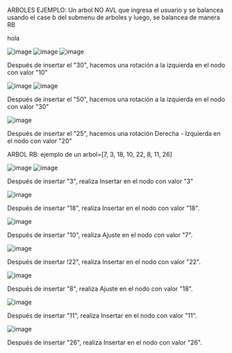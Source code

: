 ARBOLES EJEMPLO: Un arbol NO AVL que ingresa el usuario y se balancea usando el case b del submenu de arboles y luego, se balancea de manera RB

hola


![image](https://github.com/SantiagoGR06/proyectofinalestructura/assets/159094418/0a4bfc88-d263-4fb4-b5dc-eb2667359450)
![image](https://github.com/SantiagoGR06/proyectofinalestructura/assets/159094418/e96a4637-129a-4a80-8298-9b7e0bf8aeab)
![image](https://github.com/SantiagoGR06/proyectofinalestructura/assets/159094418/7a67e24b-ac7b-4d3e-aff2-3ea9a9831388)


Después de insertar el "30", hacemos una rotación a la izquierda en el nodo con valor "10"

![image](https://github.com/SantiagoGR06/proyectofinalestructura/assets/159094418/e3c26c07-1bbc-4f45-980d-1c17cf19934f)
![image](https://github.com/SantiagoGR06/proyectofinalestructura/assets/159094418/8f38199d-fc46-4ca8-98b0-acd6f34dcd99)

Después de insertar el "50", hacemos una rotación a la izquierda en el nodo con valor "30"

![image](https://github.com/SantiagoGR06/proyectofinalestructura/assets/159094418/05af9dbb-a07e-4760-845f-f42f2d33c576)

Después de insertar el "25", hacemos una rotación Derecha - Izquierda en el nodo con valor "20"


ARBOL RB: ejemplo de un arbol=[7, 3, 18, 10, 22, 8, 11, 26]

![image](https://github.com/SantiagoGR06/proyectofinalestructura/assets/159094418/1c81f951-8764-4adc-a283-5b24f76827c5)
![image](https://github.com/SantiagoGR06/proyectofinalestructura/assets/159094418/8b57ebb1-8f37-41ac-8300-a73db19f26a9)

Después de insertar "3", realiza Insertar en el nodo con valor "3"

![image](https://github.com/SantiagoGR06/proyectofinalestructura/assets/159094418/a7b46cff-30fb-4208-a5d0-7579001c1bcc)

Después de insertar "18", realiza Insertar en el nodo con valor "18".

![image](https://github.com/SantiagoGR06/proyectofinalestructura/assets/159094418/bb88db4c-ed70-4bc5-b45f-b5d95c8f5c5c)

Después de insertar "10", realiza Ajuste en el nodo con valor "7".

![image](https://github.com/SantiagoGR06/proyectofinalestructura/assets/159094418/59d448b5-e527-4cc1-8349-647ae3bfbe23)

Después de insertar !22", realiza Insertar en el nodo con valor "22".

![image](https://github.com/SantiagoGR06/proyectofinalestructura/assets/159094418/3bb8428e-8502-4889-8578-982019bc8bcd)

Después de insertar "8", realiza Ajuste en el nodo con valor "18".

![image](https://github.com/SantiagoGR06/proyectofinalestructura/assets/159094418/7df022f3-12e2-47ec-8197-98ec62fdcc01)

Después de insertar "11", realiza Insertar en el nodo con valor "11".

![image](https://github.com/SantiagoGR06/proyectofinalestructura/assets/159094418/1692379f-874c-41f9-a33c-707e1cd8d84e)

Después de insertar "26", realiza Insertar en el nodo con valor "26".










